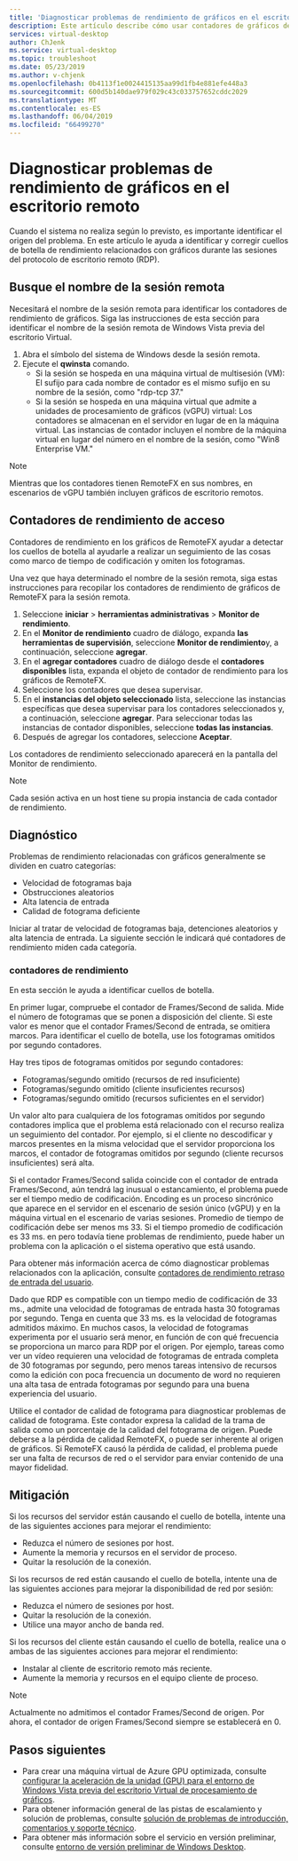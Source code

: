 ```yaml
---
title: 'Diagnosticar problemas de rendimiento de gráficos en el escritorio remoto: Azure'
description: Este artículo describe cómo usar contadores de gráficos de RemoteFX en las sesiones del protocolo de escritorio remoto para diagnosticar problemas de rendimiento con gráficos en el escritorio Virtual de Windows.
services: virtual-desktop
author: ChJenk
ms.service: virtual-desktop
ms.topic: troubleshoot
ms.date: 05/23/2019
ms.author: v-chjenk
ms.openlocfilehash: 0b4113f1e0024415135aa99d1fb4e881efe448a3
ms.sourcegitcommit: 600d5b140dae979f029c43c033757652cddc2029
ms.translationtype: MT
ms.contentlocale: es-ES
ms.lasthandoff: 06/04/2019
ms.locfileid: "66499270"
---
```

# <a name="diagnose-graphics-performance-issues-in-remote-desktop"></a>Diagnosticar problemas de rendimiento de gráficos en el escritorio remoto

Cuando el sistema no realiza según lo previsto, es importante identificar el origen del problema. En este artículo le ayuda a identificar y corregir cuellos de botella de rendimiento relacionados con gráficos durante las sesiones del protocolo de escritorio remoto (RDP).

## <a name="find-your-remote-session-name"></a>Busque el nombre de la sesión remota

Necesitará el nombre de la sesión remota para identificar los contadores de rendimiento de gráficos. Siga las instrucciones de esta sección para identificar el nombre de la sesión remota de Windows Vista previa del escritorio Virtual.

1. Abra el símbolo del sistema de Windows desde la sesión remota.
2. Ejecute el **qwinsta** comando.
    - Si la sesión se hospeda en una máquina virtual de multisesión (VM): El sufijo para cada nombre de contador es el mismo sufijo en su nombre de la sesión, como "rdp-tcp 37."
    - Si la sesión se hospeda en una máquina virtual que admite a unidades de procesamiento de gráficos (vGPU) virtual: Los contadores se almacenan en el servidor en lugar de en la máquina virtual. Las instancias de contador incluyen el nombre de la máquina virtual en lugar del número en el nombre de la sesión, como "Win8 Enterprise VM."

>[!NOTE]
> Mientras que los contadores tienen RemoteFX en sus nombres, en escenarios de vGPU también incluyen gráficos de escritorio remotos.

## <a name="access-performance-counters"></a>Contadores de rendimiento de acceso

Contadores de rendimiento en los gráficos de RemoteFX ayudar a detectar los cuellos de botella al ayudarle a realizar un seguimiento de las cosas como marco de tiempo de codificación y omiten los fotogramas.

Una vez que haya determinado el nombre de la sesión remota, siga estas instrucciones para recopilar los contadores de rendimiento de gráficos de RemoteFX para la sesión remota.

1. Seleccione **iniciar** > **herramientas administrativas** > **Monitor de rendimiento**.
2. En el **Monitor de rendimiento** cuadro de diálogo, expanda **las herramientas de supervisión**, seleccione **Monitor de rendimiento**y, a continuación, seleccione **agregar**.
3. En el **agregar contadores** cuadro de diálogo desde el **contadores disponibles** lista, expanda el objeto de contador de rendimiento para los gráficos de RemoteFX.
4. Seleccione los contadores que desea supervisar.
5. En el **instancias del objeto seleccionado** lista, seleccione las instancias específicas que desea supervisar para los contadores seleccionados y, a continuación, seleccione **agregar**. Para seleccionar todas las instancias de contador disponibles, seleccione **todas las instancias**.
6. Después de agregar los contadores, seleccione **Aceptar**.

Los contadores de rendimiento seleccionado aparecerá en la pantalla del Monitor de rendimiento.

>[!NOTE]
>Cada sesión activa en un host tiene su propia instancia de cada contador de rendimiento.

## <a name="diagnosis"></a>Diagnóstico

Problemas de rendimiento relacionadas con gráficos generalmente se dividen en cuatro categorías:

- Velocidad de fotogramas baja
- Obstrucciones aleatorios
- Alta latencia de entrada
- Calidad de fotograma deficiente

Iniciar al tratar de velocidad de fotogramas baja, detenciones aleatorios y alta latencia de entrada. La siguiente sección le indicará qué contadores de rendimiento miden cada categoría.

### <a name="performance-counters"></a>contadores de rendimiento

En esta sección le ayuda a identificar cuellos de botella.

En primer lugar, compruebe el contador de Frames/Second de salida. Mide el número de fotogramas que se ponen a disposición del cliente. Si este valor es menor que el contador Frames/Second de entrada, se omitiera marcos. Para identificar el cuello de botella, use los fotogramas omitidos por segundo contadores.

Hay tres tipos de fotogramas omitidos por segundo contadores:

- Fotogramas/segundo omitido (recursos de red insuficiente)
- Fotogramas/segundo omitido (cliente insuficientes recursos)
- Fotogramas/segundo omitido (recursos suficientes en el servidor)

Un valor alto para cualquiera de los fotogramas omitidos por segundo contadores implica que el problema está relacionado con el recurso realiza un seguimiento del contador. Por ejemplo, si el cliente no descodificar y marcos presentes en la misma velocidad que el servidor proporciona los marcos, el contador de fotogramas omitidos por segundo (cliente recursos insuficientes) será alta.

Si el contador Frames/Second salida coincide con el contador de entrada Frames/Second, aún tendrá lag inusual o estancamiento, el problema puede ser el tiempo medio de codificación. Encoding es un proceso sincrónico que aparece en el servidor en el escenario de sesión único (vGPU) y en la máquina virtual en el escenario de varias sesiones. Promedio de tiempo de codificación debe ser menos ms 33. Si el tiempo promedio de codificación es 33 ms. en pero todavía tiene problemas de rendimiento, puede haber un problema con la aplicación o el sistema operativo que está usando.

Para obtener más información acerca de cómo diagnosticar problemas relacionados con la aplicación, consulte [contadores de rendimiento retraso de entrada del usuario](https://docs.microsoft.com/windows-server/remote/remote-desktop-services/rds-rdsh-performance-counters).

Dado que RDP es compatible con un tiempo medio de codificación de 33 ms., admite una velocidad de fotogramas de entrada hasta 30 fotogramas por segundo. Tenga en cuenta que 33 ms. es la velocidad de fotogramas admitidos máximo. En muchos casos, la velocidad de fotogramas experimenta por el usuario será menor, en función de con qué frecuencia se proporciona un marco para RDP por el origen. Por ejemplo, tareas como ver un vídeo requieren una velocidad de fotogramas de entrada completa de 30 fotogramas por segundo, pero menos tareas intensivo de recursos como la edición con poca frecuencia un documento de word no requieren una alta tasa de entrada fotogramas por segundo para una buena experiencia del usuario.

Utilice el contador de calidad de fotograma para diagnosticar problemas de calidad de fotograma. Este contador expresa la calidad de la trama de salida como un porcentaje de la calidad del fotograma de origen. Puede deberse a la pérdida de calidad RemoteFX, o puede ser inherente al origen de gráficos. Si RemoteFX causó la pérdida de calidad, el problema puede ser una falta de recursos de red o el servidor para enviar contenido de una mayor fidelidad.

## <a name="mitigation"></a>Mitigación

Si los recursos del servidor están causando el cuello de botella, intente una de las siguientes acciones para mejorar el rendimiento:

- Reduzca el número de sesiones por host.
- Aumente la memoria y recursos en el servidor de proceso.
- Quitar la resolución de la conexión.

Si los recursos de red están causando el cuello de botella, intente una de las siguientes acciones para mejorar la disponibilidad de red por sesión:

- Reduzca el número de sesiones por host.
- Quitar la resolución de la conexión.
- Utilice una mayor ancho de banda red.

Si los recursos del cliente están causando el cuello de botella, realice una o ambas de las siguientes acciones para mejorar el rendimiento:

- Instalar al cliente de escritorio remoto más reciente.
- Aumente la memoria y recursos en el equipo cliente de proceso.

> [!NOTE]
> Actualmente no admitimos el contador Frames/Second de origen. Por ahora, el contador de origen Frames/Second siempre se establecerá en 0.

## <a name="next-steps"></a>Pasos siguientes

- Para crear una máquina virtual de Azure GPU optimizada, consulte [configurar la aceleración de la unidad (GPU) para el entorno de Windows Vista previa del escritorio Virtual de procesamiento de gráficos](https://docs.microsoft.com/azure/virtual-desktop/configure-vm-gpu).
- Para obtener información general de las pistas de escalamiento y solución de problemas, consulte [solución de problemas de introducción, comentarios y soporte técnico](https://docs.microsoft.com/azure/virtual-desktop/troubleshoot-set-up-overview).
- Para obtener más información sobre el servicio en versión preliminar, consulte [entorno de versión preliminar de Windows Desktop](https://docs.microsoft.com/azure/virtual-desktop/environment-setup).
